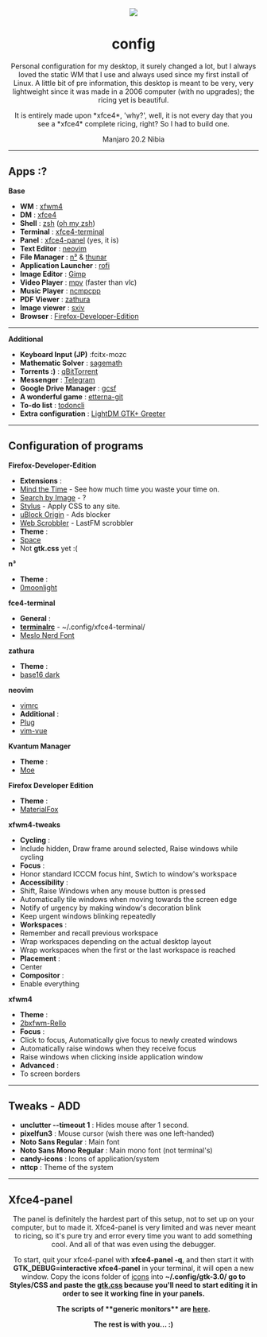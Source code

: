 <div align="center"><img src="prev.png"></img></div>

<h1 align="center">config</h1>
<p align="center">Personal configuration for my desktop, it surely changed a lot, but I always loved the static WM that I use and always used since my first install of Linux. A little bit of pre information, this desktop is meant to be very, very lightweight since it was made in a 2006 computer (with no upgrades); the ricing yet is beautiful.</p>

<p align="center">It is entirely made upon *xfce4*, 'why?', well, it is not every day that you see a *xfce4* complete ricing, right? So I had to build one.</p>

<p align="center">Manjaro 20.2 Nibia</p>

---

## Apps :?

**Base**

- **WM** : [xfwm4](https://www.xfce.org/)
- **DM** : [xfce4](https://www.xfce.org/)
- **Shell** : [zsh](https://ohmyz.sh/) ([oh my zsh](https://github.com/ohmyzsh/ohmyzsh))
- **Terminal** : [xfce4-terminal](https://gitlab.xfce.org/apps/xfce4-terminal)
- **Panel** : [xfce4-panel](https://www.xfce.org/) (yes, it is)
- **Text Editor** : [neovim](https://neovim.io/)
- **File Manager** : [n³](https://github.com/jarun/nnn/) & [thunar](https://www.xfce.org/)
- **Application Launcher** : [rofi](https://github.com/davatorium/rofi)
- **Image Editor** : [Gimp](https://www.gimp.org/)
- **Video Player** : [mpv](https://mpv.io/) (faster than vlc)
- **Music Player** : [ncmpcpp](https://github.com/ncmpcpp/ncmpcpp)
- **PDF Viewer** : [zathura](https://pwmt.org/projects/zathura/)
- **Image viewer** : [sxiv](https://github.com/muennich/sxiv)
- **Browser** : [Firefox-Developer-Edition](https://www.mozilla.org/en-US/firefox/developer/)

---

**Additional**

- **Keyboard Input (JP)** :fcitx-mozc
- **Mathematic Solver** : [sagemath](https://www.sagemath.org/)
- **Torrents :)** : [qBitTorrent](https://www.qbittorrent.org/)
- **Messenger** : [Telegram](https://telegram.org/)
- **Google Drive Manager** : [gcsf](https://github.com/harababurel/gcsf)
- **A wonderful game** : [etterna-git](https://etternaonline.com/)
- **To-do list** : [todoncli](https://github.com/murilo-arruda/todo-list-node-cli/)
- **Extra configuration** : [LightDM GTK+ Greeter](https://github.com/Xubuntu/lightdm-gtk-greeter)

---

## Configuration of programs

**Firefox-Developer-Edition**
  - **Extensions** :
  - [Mind the Time](https://addons.mozilla.org/en-US/firefox/addon/mind-the-time/?utm_source=addons.mozilla.org&utm_medium=referral&utm_content=search) - See how much time you waste your time on.
  - [Search by Image](https://addons.mozilla.org/en-US/firefox/addon/search_by_image/) - ?
  - [Stylus](https://addons.mozilla.org/en-US/firefox/addon/styl-us/) - Apply CSS to any site.
  - [uBlock Origin](https://addons.mozilla.org/en-US/firefox/addon/ublock-origin/) - Ads blocker
  - [Web Scrobbler](https://addons.mozilla.org/en-US/firefox/addon/web-scrobbler/) - LastFM scrobbler
  - **Theme** :
  - [Space](https://addons.mozilla.org/en-US/firefox/addon/nicothin-space/?utm_content=addons-manager-reviews-link&utm_medium=firefox-browser&utm_source=firefox-browser)
  - Not **gtk.css** yet :(

**n³**
  - **Theme** :
  - [0moonlight](https://github.com/BeyondMagic/nnn-themes)


**fce4-terminal**
  - **General** :
  - [**terminalrc**](apps/xfce4-terminal/terminalrc) - ~/.config/xfce4-terminal/
  - [Meslo Nerd Font](https://github.com/romkatv/powerlevel10k#meslo-nerd-font-patched-for-powerlevel10k)

**zathura**
  - **Theme** :
  - [base16 dark](https://github.com/BeyondMagic/zathura-themes)

**neovim**
  - [vimrc](apps/nvim/init.vim)
  - **Additional** :
  - [Plug](https://github.com/junegunn/vim-plug)
  - [vim-vue](https://github.com/posva/vim-vue)

**Kvantum Manager**
  - **Theme** :
  - [Moe](https://store.kde.org/p/1337441/)

**Firefox Developer Edition**
  - **Theme** :
  - [MaterialFox](https://github.com/muckSponge/MaterialFox)



**xfwm4-tweaks**
  - **Cycling** :
  - Include hidden, Draw frame around selected, Raise windows while cycling
  - **Focus** :
  - Honor standard ICCCM focus hint, Swtich to window's workspace
  - **Accessibility** :
  - Shift, Raise Windows when any mouse button is pressed
  - Automatically tile windows when moving towards the screen edge
  - Notify of urgency by making window's decoration blink
  - Keep urgent windows blinking repeatedly
  - **Workspaces** :
  - Remember and recall previous workspace
  - Wrap workspaces depending on the actual desktop layout
  - Wrap workspaces when the first or the last workspace is reached
  - **Placement** :
  - Center
  - **Compositor** :
  - Enable everything

**xfwm4**
  - **Theme** :
  - [2bxfwm-Rello](https://store.kde.org/p/1337441/)
  - **Focus** :
  - Click to focus, Automatically give focus to newly created windows
  - Automatically raise windows when they receive focus
  - Raise windows when clicking inside application window
  - **Advanced** :
  - To screen borders

---

## Tweaks - ADD

- **unclutter --timeout 1** : Hides mouse after 1 second.
- **pixelfun3** : Mouse cursor (wish there was one left-handed)
- **Noto Sans Regular** : Main font
- **Noto Sans Mono Regular** : Main mono font (not terminal's)
- **candy-icons** : Icons of application/system
- **nttcp** : Theme of the system


---

## Xfce4-panel

<p align="center">The panel is definitely the hardest part of this setup, not to set up on your computer, but to made it. Xfce4-panel is very limited and was never meant to ricing, so it's pure try and error every time you want to add something cool. And all of that was even using the debugger.</p>

<p align="center">To start, quit your xfce4-panel with <strong>xfce4-panel -q</strong>, and then start it with <strong>GTK_DEBUG=interactive xfce4-panel</strong> in your terminal, it will open a new window. Copy the icons folder of <a href="/theme/icons">icons</a> into <strong>~/.config/gtk-3.0/<strong> go to Styles/CSS and paste the <a href="theme/gtk.css"><strong>gtk.css</strong></a> because you'll need to start editing it in order to see it working fine in your panels.</p>

<p align="center">The scripts of **generic monitors** are <a href="config/scripts">here</a>.</p>

<p align="center">The rest is with you... :)</p>
